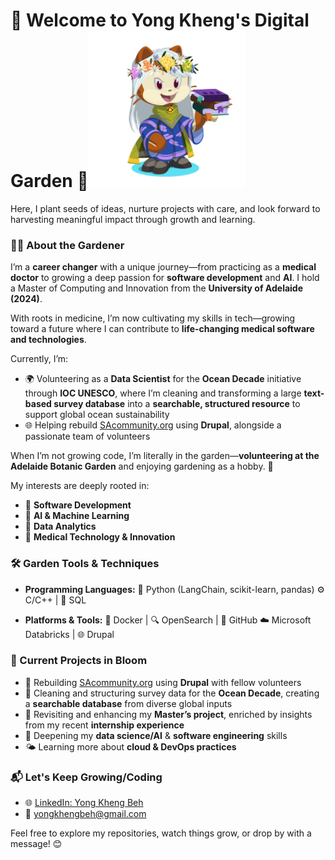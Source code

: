 # 🌱 Welcome to Yong Kheng's Digital Garden 🌿<img src="octocat-1750480392496.png" alt="My Octocat" width="250"/>

Here, I plant seeds of ideas, nurture projects with care, and look forward to harvesting meaningful impact through growth and learning.

### 👨‍💻 About the Gardener

I’m a **career changer** with a unique journey—from practicing as a **medical doctor** to growing a deep passion for **software development** and **AI**. I hold a Master of Computing and Innovation from the **University of Adelaide (2024)**.

With roots in medicine, I’m now cultivating my skills in tech—growing toward a future where I can contribute to **life-changing medical software and technologies**.

Currently, I’m:

* 🌍 Volunteering as a **Data Scientist** for the **Ocean Decade** initiative through **IOC UNESCO**, where I’m cleaning and transforming a large **text-based survey database** into a **searchable, structured resource** to support global ocean sustainability
* 🌐 Helping rebuild [SAcommunity.org](https://sacommunity.org/) using **Drupal**, alongside a passionate team of volunteers

When I’m not growing code, I’m literally in the garden—**volunteering at the Adelaide Botanic Garden** and enjoying gardening as a hobby. 🌿

My interests are deeply rooted in:

* 🌾 **Software Development**
* 🌻 **AI & Machine Learning**
* 🌸 **Data Analytics**
* 🌿 **Medical Technology & Innovation**

### 🛠️ Garden Tools & Techniques

* **Programming Languages:**
  🐍 Python (LangChain, scikit-learn, pandas)
  ⚙️ C/C++ | 🧠 SQL

* **Platforms & Tools:**
  🐳 Docker | 🔍 OpenSearch | 🐙 GitHub
  ☁️ Microsoft Databricks | 🌐 Drupal

### 🚧 Current Projects in Bloom

* 🌼 Rebuilding [SAcommunity.org](https://sacommunity.org/) using **Drupal** with fellow volunteers
* 🌊 Cleaning and structuring survey data for the **Ocean Decade**, creating a **searchable database** from diverse global inputs
* 🌱 Revisiting and enhancing my **Master’s project**, enriched by insights from my recent **internship experience**
* 🌻 Deepening my **data science/AI** & **software engineering** skills
* 🌤️ Learning more about **cloud & DevOps practices**



### 📬 Let's Keep Growing/Coding

* 🌐 [LinkedIn: Yong Kheng Beh](https://www.linkedin.com/in/yong-kheng-beh)
* 📧 [yongkhengbeh@gmail.com](mailto:yongkhengbeh@gmail.com)

Feel free to explore my repositories, watch things grow, or drop by with a message! 😊
